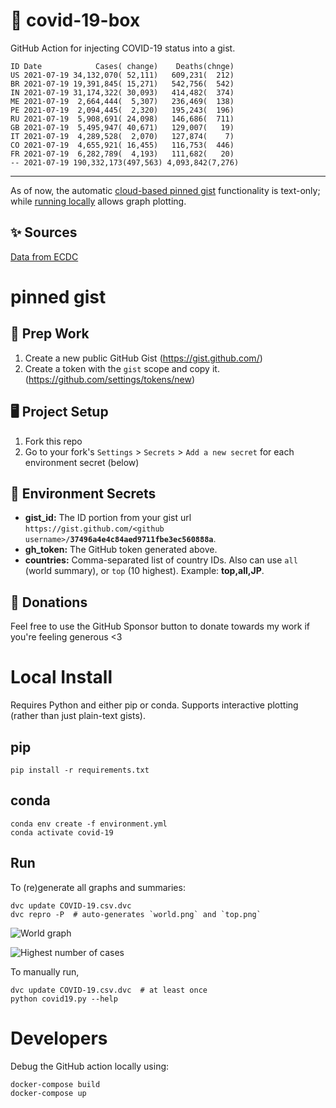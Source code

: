 # 🏥 covid-19-box

GitHub Action for injecting COVID-19 status into a gist.

```
ID Date            Cases( change)    Deaths(chnge)
US 2021-07-19 34,132,070( 52,111)   609,231(  212)
BR 2021-07-19 19,391,845( 15,271)   542,756(  542)
IN 2021-07-19 31,174,322( 30,093)   414,482(  374)
ME 2021-07-19  2,664,444(  5,307)   236,469(  138)
PE 2021-07-19  2,094,445(  2,320)   195,243(  196)
RU 2021-07-19  5,908,691( 24,098)   146,686(  711)
GB 2021-07-19  5,495,947( 40,671)   129,007(   19)
IT 2021-07-19  4,289,528(  2,070)   127,874(    7)
CO 2021-07-19  4,655,921( 16,455)   116,753(  446)
FR 2021-07-19  6,282,789(  4,193)   111,682(   20)
-- 2021-07-19 190,332,173(497,563) 4,093,842(7,276)
```

---

As of now, the automatic [cloud-based pinned gist](#pinned-gist) functionality is text-only;
while [running locally](#local-install) allows graph plotting.

## ✨ Sources

[Data from ECDC](https://www.ecdc.europa.eu/en/publications-data/download-todays-data-geographic-distribution-covid-19-cases-worldwide)

# pinned gist

## 🎒 Prep Work
1. Create a new public GitHub Gist (https://gist.github.com/)
1. Create a token with the `gist` scope and copy it. (https://github.com/settings/tokens/new)

## 🖥 Project Setup
1. Fork this repo
1. Go to your fork's `Settings` > `Secrets` > `Add a new secret` for each environment secret (below)

## 🤫 Environment Secrets
- **gist_id:** The ID portion from your gist url `https://gist.github.com/<github username>/`**`37496a4e4c84aed9711fbe3ec560888a`**.
- **gh_token:** The GitHub token generated above.
- **countries:** Comma-separated list of country IDs. Also can use `all` (world summary), or `top` (10 highest). Example: **top,all,JP**.

## 💸 Donations

Feel free to use the GitHub Sponsor button to donate towards my work if you're feeling generous <3

# Local Install

Requires Python and either pip or conda. Supports interactive plotting (rather than just plain-text gists).

## pip

```
pip install -r requirements.txt
```

## conda

```
conda env create -f environment.yml
conda activate covid-19
```

## Run

To (re)generate all graphs and summaries:

```
dvc update COVID-19.csv.dvc
dvc repro -P  # auto-generates `world.png` and `top.png`
```

![World graph](world.png)

![Highest number of cases](top.png)

To manually run,

```
dvc update COVID-19.csv.dvc  # at least once
python covid19.py --help
```

# Developers

Debug the GitHub action locally using:

```
docker-compose build
docker-compose up
```
